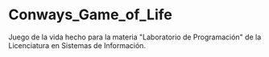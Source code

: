 # Conways_Game_of_Life
Juego de la vida hecho para la materia "Laboratorio de Programación" de la Licenciatura en Sistemas de Información.
